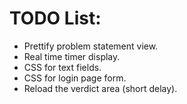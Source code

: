 # TODO List:
- Prettify problem statement view.
- Real time timer display.
- CSS for text fields.
- CSS for login page form.
- Reload the verdict area (short delay).
